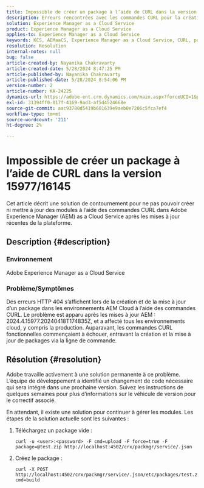 ```yaml
---
title: Impossible de créer un package à l’aide de CURL dans la version 15977/16145
description: Erreurs rencontrées avec les commandes CURL pour la création et la mise à jour de packages dans les environnements AEM Cloud après les mises à jour.
solution: Experience Manager as a Cloud Service
product: Experience Manager as a Cloud Service
applies-to: Experience Manager as a Cloud Service
keywords: KCS, AEMaaCS, Experience Manager as a Cloud Service, CURL, package, erreur
resolution: Resolution
internal-notes: null
bug: false
article-created-by: Nayanika Chakravarty
article-created-date: 5/28/2024 8:47:25 PM
article-published-by: Nayanika Chakravarty
article-published-date: 5/28/2024 8:54:06 PM
version-number: 2
article-number: KA-24225
dynamics-url: https://adobe-ent.crm.dynamics.com/main.aspx?forceUCI=1&pagetype=entityrecord&etn=knowledgearticle&id=38f2b678-331d-ef11-840a-000d3a372703
exl-id: 31394ff0-017f-4169-9ad3-af5d4524668e
source-git-commit: aac93780d5419b601639e9aeb0e7206c5fca7ef4
workflow-type: tm+mt
source-wordcount: '211'
ht-degree: 2%

---
```


# Impossible de créer un package à l’aide de CURL dans la version 15977/16145


Cet article décrit une solution de contournement pour ne pas pouvoir créer ni mettre à jour des modules à l’aide des commandes CURL dans Adobe Experience Manager (AEM) as a Cloud Service après les mises à jour récentes de la plateforme.

## Description {#description}


### <b>Environnement</b>

Adobe Experience Manager as a Cloud Service

### <b>Problème/Symptômes</b>

Des erreurs HTTP 404 s’affichent lors de la création et de la mise à jour d’un package dans les environnements AEM Cloud à l’aide des commandes CURL. Le problème est apparu après les mises à jour AEM : 2024.4.15977.20240418T174835Z, et a affecté tous les environnements cloud, y compris la production. Auparavant, les commandes CURL fonctionnelles commençaient à échouer, entravant la création et la mise à jour de packages via la ligne de commande.


## Résolution {#resolution}


Adobe travaille activement à une solution permanente à ce problème. L’équipe de développement a identifié un changement de code nécessaire qui sera intégré dans une prochaine version. Suivez les instructions de quelques semaines pour plus d’informations sur le véhicule de version pour le correctif associé.

En attendant, il existe une solution pour continuer à gérer les modules. Les étapes de la solution actuelle sont les suivantes :

1. Téléchargez un package vide :

   ```
   curl -u <user>:<password> -F cmd=upload -F force=true -F package=@test.zip http://localhost:4502/crx/packmgr/service/.json
   ```


2. Créez le package :

   ```
   curl -X POST http://localhost:4502/crx/packmgr/service/.json/etc/packages/test.zip?cmd=build
   ```
